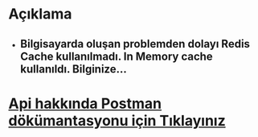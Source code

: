 # Açıklama 
- ## Bilgisayarda oluşan problemden dolayı Redis Cache kullanılmadı. In Memory cache kullanıldı. Bilginize...

#  [Api hakkında Postman dökümantasyonu için Tıklayınız](https://documenter.getpostman.com/view/15763755/UzdxzS5r) 
 
